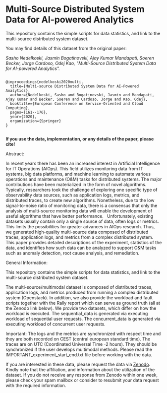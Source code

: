 # Multi-Source Distributed System Data for AI-powered Analytics
This repository contains the simple scripts for data statistics, and link to the multi-source distributed system dataset.

You may find details of this dataset from the original paper: 

*Sasho Nedelkoski, Jasmin Bogatinovski, Ajay Kumar Mandapati, Soeren Becker, Jorge Cardoso, Odej Kao, "Multi-Source Distributed System Data for AI-powered Analytics".*


<pre><code>
@inproceedings{nedelkoski2020multi,
  title={Multi-source Distributed System Data for AI-Powered Analytics},
  author={Nedelkoski, Sasho and Bogatinovski, Jasmin and Mandapati, Ajay Kumar and Becker, Soeren and Cardoso, Jorge and Kao, Odej},
  booktitle={European Conference on Service-Oriented and Cloud Computing},
  pages={161--176},
  year={2020},
  organization={Springer}
}
  </code></pre>

<b>If you use the data, implementation, or any details of the paper, please cite!</b>

Abstract:

In recent years there has been an increased interest in Artificial Intelligence for IT Operations (AIOps). This field utilizes monitoring data from IT systems, big data platforms, and machine learning to automate various operations and maintenance (O&M) tasks for distributed systems.
The major contributions have been materialized in the form of novel algorithms.
Typically, researchers took the challenge of exploring one specific type of observability data sources, such as application logs, metrics, and distributed traces, to create new algorithms.
Nonetheless, due to the low signal-to-noise ratio of monitoring data, there is a consensus that only the analysis of multi-source monitoring data will enable the development of useful algorithms that have better performance.  
Unfortunately, existing datasets usually contain only a single source of data, often logs or metrics. This limits the possibilities for greater advances in AIOps research.
Thus, we generated high-quality multi-source data composed of distributed traces, application logs, and metrics from a complex distributed system. This paper provides detailed descriptions of the experiment, statistics of the data, and identifies how such data can be analyzed to support O&M tasks such as anomaly detection, root cause analysis, and remediation.

General Information:

This repository contains the simple scripts for data statistics, and link to the multi-source distributed system dataset.

The multi-source/multimodal dataset is composed of distributed traces, application logs, and metrics produced from running a complex distributed system (Openstack). In addition, we also provide the workload and fault scripts together with the Rally report which can serve as ground truth (all at the Zenodo link below). We provide two datasets, which differ on how the workload is executed. The sequential_data is generated via executing workload of sequential user requests. The concurrent_data is generated via executing workload of concurrent user requests.

Important: The logs and the metrics are synchronized with respect time and they are both recorded on CEST (central european standard time). The traces are on UTC (Coordinated Universal Time -2 hours). They should be synchronized if the user develops multimodal methods. Please read the IMPORTANT_experiment_start_end.txt file before working with the data.

If you are interested in these data, please request the data via <a href="url">Zenodo</a>. Kindly note that the affiliation, and information about the utilization of the dataset. If you do not receive any response from Zenodo within one week, please check your spam mailbox or consider to resubmit your data request with the required information.
